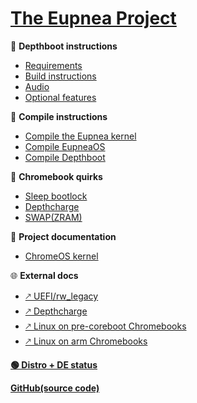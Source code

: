 # [The Eupnea Project](/)

📜 **Depthboot instructions**

- [Requirements](/depthboot-pages/requirements.md "Depthboot - Requirements")
- [Build instructions](/depthboot-pages/build-instructions.md "Depthboot - Build instructions")
- [Audio](/depthboot-pages/audio.md "Depthboot - Audio")
- [Optional features](/depthboot-pages/optional.md "Depthboot - Optional features")

🔨 **Compile instructions**

- [Compile the Eupnea kernel](/compile-pages/compile-kernel.md "Eupnea - Compile kernel")
- [Compile EupneaOS](/compile-pages/compile-eupneaos.md "EupneaOS - Compile EupneaOS")
- [Compile Depthboot](/depthboot-pages/requirements.md "Depthboot - Requirements")

📖 **Chromebook quirks**

- [Sleep bootlock](/eupnea-pages/bootlock.md "Eupnea - Bootlock")
- [Depthcharge](/eupnea-pages/depthcharge.md "Eupnea - Depthcharge")
- [SWAP(ZRAM)](/eupnea-pages/ram-extensions.md "Eupnea - SWAP(ZRAM)")

📖 **Project documentation**

- [ChromeOS kernel](/dev-pages/kernel.md  "Eupnea - Kernel")

🌐 **External docs**

- [🡕 UEFI/rw_legacy](https://mrchromebox.tech/#bootmodes)
- [🡕 Depthcharge](https://libreboot.org/docs/depthcharge/)
- [🡕 Linux on pre-coreboot Chromebooks](https://github.com/nh2/chrubuntu-anyos)
- [🡕 Linux on arm Chromebooks](https://github.com/Maccraft123/Cadmium)

**[🟢 Distro + DE status](https://docs.google.com/spreadsheets/d/1-zIX8lWEXVcO71xCuzvZpHvCUizrU7csKfJusqB2CYM)**

**[GitHub(source code)](https://github.com/eupnea-linux/eupnea-builder)**  
